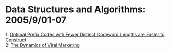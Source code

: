 # Data Structures and Algorithms: 2005/9/01-07  
1: [Optimal Prefix Codes with Fewer Distinct Codeword Lengths are Faster to  Construct](https://doi.org/10.48550/arXiv.cs/0509015)  
2: [The Dynamics of Viral Marketing](https://doi.org/10.48550/arXiv.physics/0509039)  
